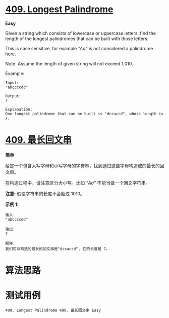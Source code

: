 # [409. Longest Palindrome][enTitle]

**Easy**

Given a string which consists of lowercase or uppercase letters, find the length of the longest palindromes that can be built with those letters.

This is case sensitive, for example  *"Aa"*  is not considered a palindrome here.

Note: Assume the length of given string will not exceed 1,010.

Example:

```
Input:
"abccccdd"

Output:
7

Explanation:
One longest palindrome that can be built is "dccaccd", whose length is 7.

```


# [409. 最长回文串][cnTitle]

**简单**

给定一个包含大写字母和小写字母的字符串，找到通过这些字母构造成的最长的回文串。

在构造过程中，请注意区分大小写。比如  *"Aa"*  不能当做一个回文字符串。

**注意:**  假设字符串的长度不会超过 1010。

**示例 1:** 

```
输入:
"abccccdd"

输出:
7

解释:
我们可以构造的最长的回文串是"dccaccd", 它的长度是 7。

```


# 算法思路

# 测试用例
```
409. Longest Palindrome 409. 最长回文串 Easy
```

[enTitle]: https://leetcode.com/problems/longest-palindrome/
[cnTitle]: https://leetcode-cn.com/problems/longest-palindrome/
